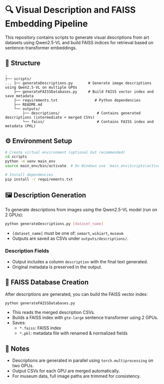 # 🔍 Visual Description and FAISS Embedding Pipeline

This repository contains scripts to generate visual descriptions from art datasets using Qwen2.5-VL and build FAISS indices for retrieval based on sentence-transformer embeddings.

## 📁 Structure

```
.
├── scripts/
... ├── generateDescriptions.py       # Generate image descriptions using Qwen2.5-VL on multiple GPUs
    ├── generateFAISSDatabases.py     # Build FAISS vector index and save metadata
    ├── requirements.txt                 # Python dependencies
    ├── README.md
    └── outputs/
        ├── descriptions/                 # Contains generated descriptions (intermediate + merged CSVs)
        └── faiss/                        # Contains FAISS index and metadata (PKL)

```

## ⚙️ Environment Setup

```bash
# Create virtual environment (optional but recommended)
cd scripts
python -m venv main_env
source main_env/bin/activate  # On Windows use `main_env\Scripts\activate`

# Install dependencies
pip install -r requirements.txt
```

## 🖼️ Description Generation

To generate descriptions from images using the Qwen2.5-VL model (run on 2 GPUs):

```bash
python generateDescriptions.py [dataset_name]
```

- `[dataset_name]` must be one of: `semart`, `wikiart`, `museum`
- Outputs are saved as CSVs under `outputs/descriptions/`.

### Description Fields

- Output includes a column `description` with the final text generated.
- Original metadata is preserved in the output.

## 🧠 FAISS Database Creation

After descriptions are generated, you can build the FAISS vector index:

```bash
python generateFAISSDatabases.py
```

- This reads the merged description CSVs.
- Builds a FAISS index with `gte-large` sentence transformer using 2 GPUs.
- Saves:
  - `*.faiss`: FAISS index
  - `*.pkl`: metadata file with renamed & normalized fields

## 🚀 Notes

- Descriptions are generated in parallel using `torch.multiprocessing` on two GPUs.
- Output CSVs for each GPU are merged automatically.
- For museum data, full image paths are trimmed for consistency.